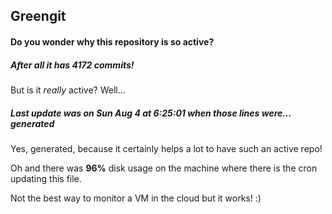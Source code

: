 ## Greengit

#### Do you wonder why this repository is so active?

##### After all it has 4172 commits!

But is it *really* active? Well...

##### Last update was on Sun Aug 4 at 6:25:01 when those lines were... generated

Yes, generated, because it certainly helps a lot to have such an active repo!

Oh and there was **96%** disk usage on the machine
where there is the cron updating this file.

Not the best way to monitor a VM in the cloud but it works! :)
